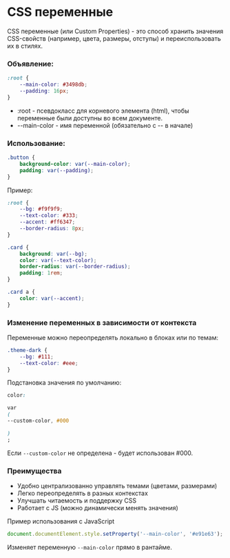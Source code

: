 # CSS переменные #

CSS переменные (или Custom Properties) - это способ хранить значения CSS-свойств (например, цвета, размеры, отступы) и
переиспользовать их в стилях.

### Объявление: ### 

````css
:root {
    --main-color: #3498db;
    --padding: 16px;
}
````

* :root - псевдокласс для корневого элемента (html), чтобы переменные были доступны во всем документе.
* --main-color - имя переменной (обязательно с -- в начале)

### Использование: ###

````css
.button {
    background-color: var(--main-color);
    padding: var(--padding);
}
````

Пример:

````css
:root {
    --bg: #f9f9f9;
    --text-color: #333;
    --accent: #ff6347;
    --border-radius: 8px;
}

.card {
    background: var(--bg);
    color: var(--text-color);
    border-radius: var(--border-radius);
    padding: 1rem;
}

.card a {
    color: var(--accent);
}
````

### Изменение переменных в зависимости от контекста ###

Переменные можно переопределять локально в блоках или по темам:

````css
.theme-dark {
    --bg: #111;
    --text-color: #eee;
}
````

Подстановка значения по умолчанию:

````css
color:

var
(
--custom-color, #000

)
;
````

Если `--custom-color` не определена - будет использован #000.

### Преимущества ###

* Удобно централизованно управлять темами (цветами, размерами)
* Легко переопределять в разных контекстах
* Улучшать читаемость и поддержку CSS
* Работает с JS (можно динамически менять значения)

Пример использования с JavaScript

````javascript
document.documentElement.style.setProperty('--main-color', '#e91e63');
````

Изменяет переменную `--main-color` прямо в рантайме.